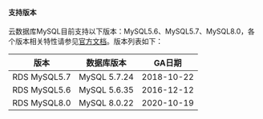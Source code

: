 #### 支持版本

云数据库MySQL目前支持以下版本：MySQL5.6、MySQL5.7、MySQL8.0，各个版本相关特性请参见[官方文档](https://dev.mysql.com/doc/refman/5.7/en/)。版本列表如下：

| 版本         | 数据库版本   | GA日期     |
| ------------ | ------------ | ---------- |
| RDS MySQL5.7 | MySQL 5.7.24 | 2018-10-22 |
| RDS MySQL5.6 | MySQL 5.6.35 | 2016-12-12 |
| RDS MySQL8.0 | MySQL 8.0.22 | 2020-10-19 |

